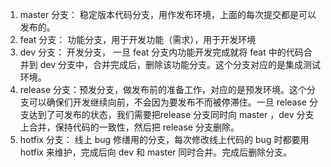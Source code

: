 1. master 分支： 稳定版本代码分支，用作发布环境，上面的每次提交都是可以发布的。
2. feat 分支： 功能分支，用于开发功能（需求），用于开发环境
3. dev 分支： 开发分支， 一旦 feat 分支内功能开发完成就将 feat 中的代码合并到 dev 分支中，合并完成后，删除该功能分支。这个分支对应的是集成测试环境。
4. release 分支：预发分支，做发布前的准备工作，对应的是预发环境。这个分支可以确保们开发继续向前，不会因为要发布不而被停滞住。一旦 release 分支达到了可发布的状态，我们需要把release 分支同时向 master ，dev 分支上合并，保持代码的一致性，然后把 release 分支删除。
5. hotfix 分支： 线上 bug 修缮用的分支，每次修改线上代码的 bug 时都要用 hotfix 来维护，完成后向 dev 和 master 同时合并。完成后删除分支。
